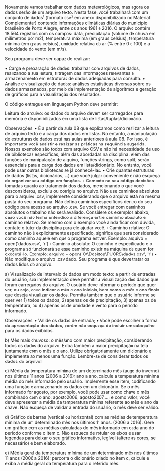 Novamente vamos trabalhar com dados meteorológicos, mas agora os dados serão de um arquivo texto.  Nesta fase, você trabalhará com um conjunto de dados¹ (formato csv² em anexo disponibilizado no Material Complementar) contendo informações climáticas diárias do município brasileiro de Porto Alegre, entre os anos 1961 e 2016. O arquivo contém 18.564 registros com os campos: data, precipitação (volume de chuva em milímetros por m2), temperatura máxima (em graus celsius), temperatura mínima (em graus celsius), umidade relativa do ar (% entre 0 e 100) e a velocidade do vento (em m/s). 
 
Seu programa deve ser capaz de realizar:
 
• Carga e preparação de dados: trabalhar com arquivos de dados, realizando a sua leitura, filtragem das informações relevantes e armazenamento em estruturas de dados adequadas para consulta. 
• Análise e visualização de dados: análises estatísticas diversas sobre os dados armazenados, por meio da implementação de algoritmos e geração de gráficos para a visualização dos resultados.
 
O código entregue em linguagem Python deve permitir:
 
Leitura do arquivo: os dados do arquivo devem ser carregados para memória e disponibilizados em uma lista de listas/tuplas/dicionário.
   
Observações: 
• É a partir da aula 08 que explicamos como realizar a leitura de arquivo texto e a carga dos dados em listas. No entanto, a manipulação de estruturas de dados está nas aulas anteriores à aula 08. Por isso, é importante você assistir e realizar as práticas na sequência sugerida. Nossos exemplos são todos com arquivo CSV e não há necessidade de uso de bibliotecas específicas, além das abordadas na disciplina. Além das funções de manipulação de arquivo, funções strings, como split, serão essenciais para a carga dos dados em lista/dicionário. No entanto, você pode usar outras bibliotecas se já conhecê-las.
• Crie quantas estruturas de dados (listas, dicionários, ...) que você julgar conveniente e não esqueça de organizar seu código em funções. 
• Comente no seu código decisões tomadas quanto ao tratamento dos dados, mencionando o que você desconsiderou, excluiu ou corrigiu no arquivo. Não use caminhos absolutos para o arquivo .csv, implemente considerando que o arquivo está na mesma pasta do seu programa. Não defina caminhos específicos dentro do seu código para acesso ao arquivo .csv. Se você entregar com caminhos absolutos o trabalho não será avaliado. Considere os exemplos abaixo, caso você não tenha entendido a diferença entre caminho absoluto e caminho relativo. Se mesmo com o exemplo você ainda ficar com dúvida, contate o tutor da disciplina para ele ajudar você. 
          ▫ Caminho relativo: O caminho não é explicitamente especificado, significa que será considerado como caminho aquele em que o programa estiver. 
            Exemplo: arquivo = open('dados.csv', 'r') 
          ▫ Caminho absoluto: O caminho é especificado e o programa só funcionará se esse caminho existir na máquina de quem for executá-lo. 
            Exemplo: arquivo = open('C:\Desktop\PUCRS\dados.csv', 'r') 
• Não modifique o arquivo .csv dado. Seu programa é que deve tratar os dados lidos do arquivo.
 
a) Visualização de intervalo de dados em modo texto: a partir de entradas do usuário, sua implementação deve permitir a visualização dos dados que foram carregados do arquivo. O usuário deve informar o período que quer ver, ou seja, deve indicar o mês e ano iniciais, bem como o mês e ano finais que deseja visualizar os dados. Permita também que o usuário informe se quer ver 1) todos os dados, 2) apenas os de precipitação, 3) apenas os de temperatura, ou 4) apenas os de umidade e vento para o período informado. 
 
Observações: 
• Valide os dados de entrada;
• Você pode escolher a forma de apresentação dos dados, porém não esqueça de incluir um cabeçalho para os dados exibidos.
 
b) Mês mais chuvoso: o mês/ano com maior precipitação, considerando todos os dados do arquivo. Exiba também a maior precipitação na tela juntamente com o mês e o ano. Utilize obrigatoriamente um dicionário e implemente ao menos uma função. Lembre-se de considerar todos os dados do arquivo! 
 
c) Média da temperatura mínima de um determinado mês (auge do inverno) nos últimos 11 anos (2006 a 2016): ano a ano, calcule a temperatura mínima média do mês informado pelo usuário. Implemente esse item, codificando uma função e armazenando os dados em um dicionário. Se o mês informado for agosto, por exemplo, você pode usar como chave o mês combinado com o ano: agosto2006, agosto2007,...; e como valor, você deve apresentar a média da temperatura mínima referente ao mês e ano da chave. Não esqueça de validar a entrada do usuário, o mês deve ser válido.
 
d) Gráfico de barras (vertical ou horizontal) com as médias de temperatura mínima de um determinado mês nos últimos 11 anos. (2006 a 2016). Gere um gráfico com as médias calculadas do mês informado em cada ano do período conforme o item c. Não esqueça de rotular os eixos e usar legendas para deixar o seu gráfico informativo, legível (altere as cores, se necessário) e bem elaborado.

e) Média geral da temperatura mínima de um determinado mês nos últimos 11 anos (2006 a 2016): percorra o dicionário criado no item c, calcule e exiba a média geral da temperatura para o referido mês. 
